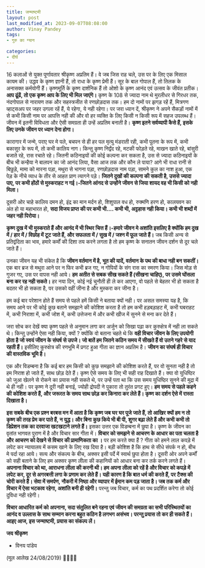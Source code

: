 ```yaml
---
title: जन्माष्टमी
layout: post
last_modified_at: 2023-09-07T08:08:00
author: Vinay Pandey
tags:
- गुरु का ग्यान

categories:
- दीर्घ
---
```

16 कलाओं से युक्त पूर्णावतार श्रीकृष्ण अप्रतिम हैं। वे जब जिस राह चले, उस पर के लिए एक मिसाल कायम की। उद्धव के कृष्ण ज्ञानी हैं, तो राधा के कृष्ण प्रेमी हैं। सूर के बाल गोपाल हैं, तो तिलक के अनासक्त कर्मयोगी हैं।  कृष्णमूर्ति के कृष्ण दार्शनिक हैं तो ओशो के कृष्ण आनंद एवं उत्सव के जीवंत प्रतीक। **आप ढूंढें, तो एक कृष्ण आप के लिए भी मिल जाएंगे।** कृष्ण के 108 से ज्यादा नाम थे मुरलीधर से गिरधर तक, नंदगोपाल से नारायण तक और सहस्त्रजीत से रणछोड़दास तक।  हम दो नामों पर झगड़ रहें हैं, मित्रगण व्हाट्सअप पर जहर उगला रहें हैं, ये रहेगा, ये नही रहेगा। पर जरा ध्यान दें, श्रीकृष्ण ने अपने सैकड़ों नामों में से कभी किसी नाम पर आपत्ति नही की और वो हर व्यक्ति के लिए किसी न किसी रूप में सहज उपलब्ध हैं। जीवन में इतनी विविधता और ऐसी समग्रता ही उन्हें अप्रतिम बनाती है। **कृष्ण इतने सर्वव्यापी कैसे हैं, इसके लिए उनके जीवन पर ध्यान देना होगा।**

कारागार में जन्मे, पराए घर मे पले, बचपन से ही हर पल मृत्यु मंडराती रही, कभी पूतना के रूप में, कभी बकासुर के रूप में, तो कभी कालिय नाग। किन्तु कृष्ण निर्द्वंद रहे, मटकी फोड़ते रहे, माखन खाते रहे, बांसुरी बजाते रहे, रास रचाते रहे। जितनी कठिनाइयों की कोई कल्पना कर सकता है, उस से ज्यादा कठिनाइयों के बीच भी कन्हैया ने बालपन का जो आनंद लिया, वैसा आज तक और कौन ले पाया? आगे भी राधा रानी से बिछुड़े, मामा को मारना पड़ा, मथुरा से भागना पड़ा, रणछोड़दास नाम पड़ा, सामने कुल का नाश हुआ, एक पेड़ के नीचे व्याध के तीर से आहत प्राण त्यागने पड़े। **जितने दुखों की कल्पना की सकती है, उससे ज्यादा पाए, पर कभी होंठों से मुस्कराहट न गई।-जितने आंनद से उन्होंने जीवन से जिया शायद वह भी किसी को नही मिला।**

दूसरी ओर चाहे कालिय दमन हो, इंद्र का मान मर्दन हो, शिशुपाल वध हो, रुक्मणि हरण हो, कालयवन का अंत हो या महाभारत हो, **सदा विजय प्राप्त की पर कभी भी.... कभी भी, अट्टहास नही किया। कभी भी शब्दों में जहर नही पिरोया।**

**कृष्ण दुख में भी मुस्कराते हैं और आनंद में भी स्थिर चित्त हैं।-हमारे जीवन मे अशांति इसलिए है क्योंकि हम दुख में / हार में / विछोह में टूट जाते हैं, और सफलता में / सुख में / जश्न में फूल जाते हैं।** जब किसी अन्य से प्रतिद्वंदिता का भाव, हमारे कर्मों की दिशा तय करने लगता है तो हम कृष्ण के सनातन जीवन दर्शन से दूर चले जाते हैं। 

उनका जीवन यह भी संकेत है कि **जीवन वर्तमान में है, भूत की यादें, वर्तमान के पथ की बाधा नही बन सकतीं।** एक बार ब्रज से मथुरा आने पर न फिर कभी ब्रज गए, न गोपियों के संग रास का स्मरण किया। जिस मोड़ से गुजर गए, उस पर वापस नही आये। **हम अतीत से सबक सीख सकते हैं (सीखना चाहिए), पर उसमे घोंसला बना कर रह नही सकते।** हर नया दिन, कोई नई चुनौती ही ले कर आएगा, वो पहले से बेहतर भी हो सकता है बदतर भी हो सकता है, पर उसको वहीं जीना है और मुस्करा कर जीना है। 

हम कई बार परेशान होते हैं समय से पहले हमें किसी ने बताया क्यों नही। पर असल समस्या यह है, कि समय आने पर भी कोई कुछ बताने समझाने की कोशिश करता है तो हम कभी हड़बड़ाहट में, कभी घबराहट में, कभी निराशा में, कभी जोश में, कभी उत्तेजना में और कभी खीज में सुनने से मना कर देते हैं। 

जरा सोच कर देखें क्या कृष्ण पहले से अनुमान लगा कर अर्जुन को सिखा पढ़ा कर कुरुक्षेत्र में नही ला सकते थे। किन्तु उन्होंने ऐसा नही किया, क्यों ? क्योंकि वो बताना चहते थे कि **वही विचार जीवन के लिए उपयोगी होता है जो स्वयं जीवन के संघर्ष से उपजे। जो बातें हम जितने कठिन समय में सीखते हैं वो उतने गहरे से याद रहती हैं।** इसीलिए कुरुक्षेत्र की रणभूमि में प्रगट हुआ गीता का ज्ञान अप्रतिम है। **जीवन का संघर्ष ही विचार की वास्तविक भूमि है।** 

एक और विडम्बना है कि कई बार हम किसी को कुछ समझाने की कोशिश करते हैं, पर वो सुनता नही है तो हम निराश हो जाते हैं, साथ छोड़ देते हैं। कृष्ण ऐसे समय के लिए भी सही राह  दिखाते हैं। क्या वो युधिष्ठिर को जुआ खेलने से रोकने का प्रयास नही सकते थे, पर उन्हें पता था कि उस समय युधिष्ठिर सुनने की मुद्रा में थे ही नही। पर कृष्ण ने दूरी नही बनाई, ज्योही द्रोपदी ने पुकारा तो तुरंत प्रगट हुए। **हम समय से पहले कहने की कोशिश करते हैं, और जरूरत के समय साथ छोड़ कर किनारा कर लेते हैं। कृष्ण का दर्शन ऐसे में रास्ता दिखाता है।**

**इस सबके बीच एक प्रश्न बरबस मन में आता है कि कृष्ण जब घर घर पूजे जाते हैं,  तो आखिर क्यों हम न तो कृष्ण की तरह प्रेम कर पाते हैं, न युद्ध। और बिना कुछ किये भी बी पी, शुगर बढ़ा लेते हैं और कभी कभी तो डिप्रेशन तक का दरवाजा खटखटाने लगते हैं।** इसका उत्तर एक विडम्बना में छुपा है। कृष्ण के जीवन का वृतांत भागवत पुराण में है और विचार सार गीता में। **विचार को समझने से आचरण के आधार का पता चलता है और आचरण को देखने से विचार की प्रामाणिकता का ।**  पर हम करते क्या हैं ? गीता को हमने लाल कपड़े में लपेट कर न्यायालय में कसम खाने के लिए रख दिया है। बड़ी कोशिश है कि हाथ से सीधे संपर्क न हो, बीच मे पर्दा रहा आये। सत्य और संकल्प के बीच, अक्सर इसी पर्दे में स्वार्थ छुपा होता है। दूसरी ओर अपने कर्मों को सही बताने के लिए हम अक्सर कृष्ण लीला की कहानियों को आधार बना कर तर्क करने लगते हैं। **अपनाना विचार को था, आराधना लीला की करनी थी। हम अपना लीला को रहें है और विचार को कपड़े में लपेट कर, दूर से अगरबत्ती लगा के प्रणाम कर लेते हैं। यही कारण है कि बात धर्म की करते हैं, पर टैक्स की चोरी करते हैं। सेवा में समर्पण, नौकरी में निष्ठा और व्यापार में ईमान कम पड़ जाता है। जब तक कर्म और विचार में ऐसा भटकाव रहेगा, अशांति बनी ही रहेगी।** परन्तु जब विचार, कर्म का पथ प्रदर्शित करेगा तो कोई दुविधा नही रहेगी।

**विचार आधारित कर्म को अपनाना, सदा संतुलित बने रहना एवं जीवन की समग्रता का सभी परिस्थितयों का आनंद व उल्लास के साथ सम्मान करना बहुत कठिन है लगभग असंभव। परन्तु प्रयास तो कर ही सकते हैं। आइए आज, इस जन्माष्टमी, प्रयास का संकल्प लें।**

**जय श्रीकृष्ण**

- विनय पांडेय

(मूल आलेख 24/08/2019)
🙏🌷🌷🙏


